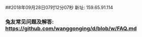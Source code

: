 ##2018年09月28日07时12分07秒 新址: 159.65.91.114
### 兔友常见问题及解答: https://github.com/wanggonging/d/blob/w/FAQ.md
